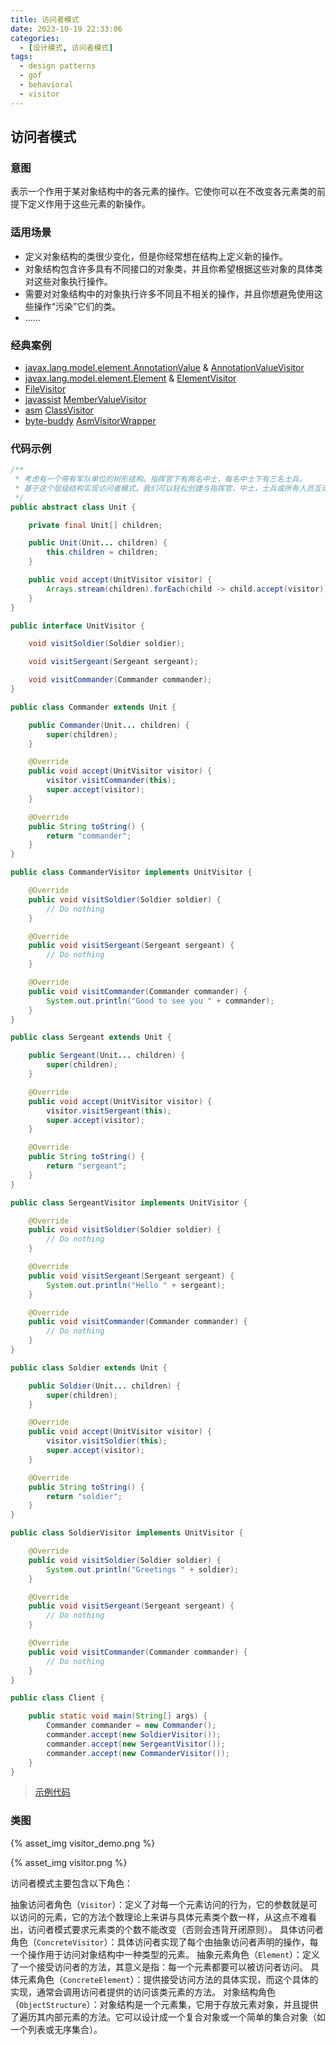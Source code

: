 ```yaml
---
title: 访问者模式
date: 2023-10-19 22:33:06
categories:
  - [设计模式, 访问者模式]
tags:
  - design patterns
  - gof
  - behavioral
  - visitor
---
```


## 访问者模式

### 意图

表示一个作用于某对象结构中的各元素的操作。它使你可以在不改变各元素类的前提下定义作用于这些元素的新操作。

### 适用场景

- 定义对象结构的类很少变化，但是你经常想在结构上定义新的操作。
- 对象结构包含许多具有不同接口的对象类，并且你希望根据这些对象的具体类对这些对象执行操作。
- 需要对对象结构中的对象执行许多不同且不相关的操作，并且你想避免使用这些操作“污染”它们的类。
- ......

<!-- more -->

### 经典案例

- [javax.lang.model.element.AnnotationValue](http://docs.oracle.com/javase/8/docs/api/javax/lang/model/element/AnnotationValue.html) & [AnnotationValueVisitor](http://docs.oracle.com/javase/8/docs/api/javax/lang/model/element/AnnotationValueVisitor.html)
- [javax.lang.model.element.Element](http://docs.oracle.com/javase/8/docs/api/javax/lang/model/element/Element.html) & [ElementVisitor](http://docs.oracle.com/javase/8/docs/api/javax/lang/model/element/ElementVisitor.html)
- [FileVisitor](http://docs.oracle.com/javase/8/docs/api/java/nio/file/FileVisitor.html)
- [javassist](https://www.javassist.org/) [MemberValueVisitor](https://www.javassist.org/html/javassist/bytecode/annotation/MemberValueVisitor.html)
- [asm](https://asm.ow2.io/) [ClassVisitor](https://asm.ow2.io/javadoc/org/objectweb/asm/ClassVisitor.html)
- [byte-buddy](https://bytebuddy.net/) [AsmVisitorWrapper](https://javadoc.io/static/net.bytebuddy/byte-buddy/1.14.9/net/bytebuddy/asm/AsmVisitorWrapper.html)

### 代码示例

```java
/**
 * 考虑有一个带有军队单位的树形结构。指挥官下有两名中士，每名中士下有三名士兵。
 * 基于这个层级结构实现访问者模式，我们可以轻松创建与指挥官，中士，士兵或所有人员互动的新对象。
 */
public abstract class Unit {

    private final Unit[] children;

    public Unit(Unit... children) {
        this.children = children;
    }

    public void accept(UnitVisitor visitor) {
        Arrays.stream(children).forEach(child -> child.accept(visitor));
    }
}

public interface UnitVisitor {

    void visitSoldier(Soldier soldier);

    void visitSergeant(Sergeant sergeant);

    void visitCommander(Commander commander);
}

public class Commander extends Unit {

    public Commander(Unit... children) {
        super(children);
    }

    @Override
    public void accept(UnitVisitor visitor) {
        visitor.visitCommander(this);
        super.accept(visitor);
    }

    @Override
    public String toString() {
        return "commander";
    }
}

public class CommanderVisitor implements UnitVisitor {

    @Override
    public void visitSoldier(Soldier soldier) {
        // Do nothing
    }

    @Override
    public void visitSergeant(Sergeant sergeant) {
        // Do nothing
    }

    @Override
    public void visitCommander(Commander commander) {
        System.out.println("Good to see you " + commander);
    }
}

public class Sergeant extends Unit {

    public Sergeant(Unit... children) {
        super(children);
    }

    @Override
    public void accept(UnitVisitor visitor) {
        visitor.visitSergeant(this);
        super.accept(visitor);
    }

    @Override
    public String toString() {
        return "sergeant";
    }
}

public class SergeantVisitor implements UnitVisitor {

    @Override
    public void visitSoldier(Soldier soldier) {
        // Do nothing
    }

    @Override
    public void visitSergeant(Sergeant sergeant) {
        System.out.println("Hello " + sergeant);
    }

    @Override
    public void visitCommander(Commander commander) {
        // Do nothing
    }
}

public class Soldier extends Unit {

    public Soldier(Unit... children) {
        super(children);
    }

    @Override
    public void accept(UnitVisitor visitor) {
        visitor.visitSoldier(this);
        super.accept(visitor);
    }

    @Override
    public String toString() {
        return "soldier";
    }
}

public class SoldierVisitor implements UnitVisitor {

    @Override
    public void visitSoldier(Soldier soldier) {
        System.out.println("Greetings " + soldier);
    }

    @Override
    public void visitSergeant(Sergeant sergeant) {
        // Do nothing
    }

    @Override
    public void visitCommander(Commander commander) {
        // Do nothing
    }
}

public class Client {

    public static void main(String[] args) {
        Commander commander = new Commander();
        commander.accept(new SoldierVisitor());
        commander.accept(new SergeantVisitor());
        commander.accept(new CommanderVisitor());
    }
}
```

> [示例代码]()

### 类图

{% asset_img visitor_demo.png %}

{% asset_img visitor.png %}

访问者模式主要包含以下角色：

抽象访问者角色（`Visitor`）：定义了对每一个元素访问的行为，它的参数就是可以访问的元素，它的方法个数理论上来讲与具体元素类个数一样，从这点不难看出，访问者模式要求元素类的个数不能改变（否则会违背开闭原则）。
具体访问者角色（`ConcreteVisitor`）：具体访问者实现了每个由抽象访问者声明的操作，每一个操作用于访问对象结构中一种类型的元素。
抽象元素角色（`Element`）：定义了一个接受访问者的方法，其意义是指：每一个元素都要可以被访问者访问。
具体元素角色（`ConcreteElement`）：提供接受访问方法的具体实现，而这个具体的实现，通常会调用访问者提供的访问该类元素的方法。
对象结构角色（`ObjectStructure`）：对象结构是一个元素集，它用于存放元素对象，并且提供了遍历其内部元素的方法。它可以设计成一个复合对象或一个简单的集合对象（如一个列表或无序集合）。
